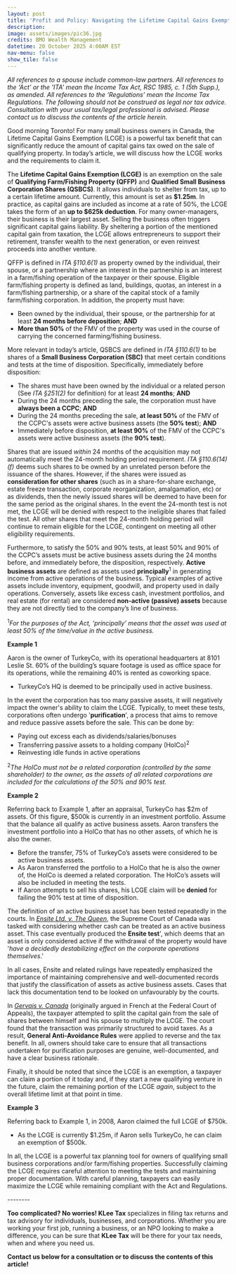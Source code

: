 ```yaml
---
layout: post
title: 'Profit and Policy: Navigating the Lifetime Capital Gains Exemption'
description: 
image: assets/images/pic36.jpg
credits: BMO Wealth Management
datetime: 20 October 2025 4:00AM EST
nav-menu: false
show_tile: false
---
```


<!-- Content -->
<div class="row">
  <div class="12u">
  <p><i>All references to a spouse include common-law partners. All references to the ‘Act’ or the 'ITA' mean the Income Tax Act, RSC 1985, c. 1 (5th Supp.), as amended. All references to the ‘Regulations’ mean the Income Tax Regulations. The following should not be construed as legal nor tax advice. Consultation with your usual tax/legal professional is advised. Please contact us to discuss the contents of the article herein.</i></p>
  <p>Good morning Toronto! For many small business owners in Canada, the Lifetime Capital Gains Exemption (LCGE) is a powerful tax benefit that can significantly reduce the amount of capital gains tax owed on the sale of qualifying property. In today’s article, we will discuss how the LCGE works and the requirements to claim it.</p>
  <p>The <b>Lifetime Capital Gains Exemption (LCGE)</b> is an exemption on the sale of <b>Qualifying Farm/Fishing Property (QFFP)</b> and <b>Qualified Small Business Corporation Shares (QSBCS)</b>. It allows individuals to shelter from tax, up to a certain lifetime amount. Currently, this amount is set as <b>$1.25m</b>. In practice, as capital gains are included as income at a rate of 50%, the LCGE takes the form of an <b>up to $625k deduction</b>. For many owner-managers, their business is their largest asset. Selling the business often triggers significant capital gains liability. By sheltering a portion of the mentioned capital gain from taxation, the LCGE allows entrepreneurs to support their retirement, transfer wealth to the next generation, or even reinvest proceeds into another venture.</p>
  <p>QFFP is defined in <i>ITA §110.6(1)</i> as property owned by the individual, their spouse, or a partnership where an interest in the partnership is an interest in a farm/fishing operation of the taxpayer or their spouse. Eligible farm/fishing property is defined as land, buildings, quotas, an interest in a farm/fishing partnership, or a share of the capital stock of a family farm/fishing corporation. In addition, the property must have:</p>
  <ul>
    <li>Been owned by the individual, their spouse, or the partnership for at least <b>24 months before deposition</b>; <b>AND</b></li>
    <li><b>More than 50%</b> of the FMV of the property was used in the course of carrying the concerned farming/fishing business.</li>
  </ul>
  <p>More relevant in today’s article, QSBCS are defined in <i>ITA §110.6(1)</i> to be shares of a <b>Small Business Corporation (SBC)</b> that meet certain conditions and tests at the time of disposition. Specifically, immediately before disposition:</p>
    <ul>
      <li>The shares must have been owned by the individual or a related person (See <i>ITA §251(2)</i> for definition) for at least <b>24 months</b>; <b>AND</b></li>
      <li>During the 24 months preceding the sale, the corporation must have <b>always been a CCPC</b>; <b>AND</b></li>
      <li>During the 24 months preceding the sale, <b>at least 50%</b> of the FMV of the CCPC's assets were active business assets (the <b>50% test</b>); <b>AND</b></li>
      <li>Immediately before disposition, <b>at least 90%</b> of the FMV of the CCPC's assets were active business assets (the <b>90% test</b>).</li>
    </ul>
    <p>Shares that are issued <i>within</i> 24 months of the acquisition may not automatically meet the 24-month holding period requirement. <i>ITA §110.6(14)(f)</i> deems such shares to be owned by an unrelated person before the issuance of the shares. However, if the shares were issued as <b>consideration for other shares</b> (such as in a share-for-share exchange, estate freeze transaction, corporate reorganization, amalgamation, etc) or as dividends, then the newly issued shares will be deemed to have been for the same period as the original shares. In the event the 24-month test is not met, the LCGE will be denied with respect to the ineligible shares that failed the test. All other shares that meet the 24-month holding period will continue to remain eligible for the LCGE, contingent on meeting all other eligibility requirements.</p>
    <p>Furthermore, to satisfy the 50% and 90% tests, at least 50% and 90% of the CCPC’s assets must be active business assets during the 24 months before, and immediately before, the disposition, respectively. <b>Active business assets</b> are defined as assets used <b>principally</b><sup>1</sup> in generating income from active operations of the business. Typical examples of active assets include inventory, equipment, goodwill, and property used in daily operations. Conversely, assets like excess cash, investment portfolios, and real estate (for rental) are considered <b>non-active (passive) assets</b> because they are not directly tied to the company’s line of business.</p>
    <p><sup>1</sup><i>For the purposes of the Act, ‘principally’ means that the asset was used at least 50% of the time/value in the active business.</i></p>
    <div class="box">
	    <p><b>Example 1</b></p>
      <p>Aaron is the owner of TurkeyCo, with its operational headquarters at 8101 Leslie St. 60% of the building’s square footage is used as office space for its operations, while the remaining 40% is rented as coworking space.</p>
      <ul>
        <li>TurkeyCo’s HQ is deemed to be principally used in active business.</li>
      </ul>
    </div>
    <p>In the event the corporation has too many passive assets, it will negatively impact the owner's ability to claim the LCGE. Typically, to meet these tests, corporations often undergo '<b>purification</b>', a process that aims to remove and reduce passive assets before the sale. This can be done by:</p>
    <ul>
      <li>Paying out excess each as dividends/salaries/bonuses</li>
      <li>Transferring passive assets to a holding company (HolCo)<sup>2</sup></li>
      <li>Reinvesting idle funds in active operations</li>
    </ul>
    <p><sup>2</sup><i>The HolCo must not be a related corporation (controlled by the same shareholder) to the owner, as the assets of all related corporations are included for the calculations of the 50% and 90% test.</i></p>
    <div class="box">
	    <p><b>Example 2</b></p>
      <p>Referring back to Example 1, after an appraisal, TurkeyCo has $2m of assets. Of this figure, $500k is currently in an investment portfolio. Assume that the balance all qualify as active business assets. Aaron transfers the investment portfolio into a HolCo that has no other assets, of which he is also the owner.</p>
      <ul>
        <li>Before the transfer, 75% of TurkeyCo’s assets were considered to be active business assets.</li>
        <li>As Aaron transferred the portfolio to a HolCo that he is also the owner of, the HolCo is deemed a related corporation. The HolCo’s assets will also be included in meeting the tests.</li>
        <li>If Aaron attempts to sell his shares, his LCGE claim will be <b>denied</b> for failing the 90% test at time of disposition.</li>
      </ul>
    </div>
    <p>The definition of an active business asset has been tested repeatedly in the courts. In <a href="https://www.canlii.org/en/ca/scc/doc/1986/1986canlii41/1986canlii41.html"><i>Ensite Ltd. v. The Queen</i></a>, the Supreme Court of Canada was tasked with considering whether cash can be treated as an active business asset. This case eventually produced the <b>Ensite test</b>', which deems that an asset is only considered active if the withdrawal of the property would have '<i>have a decidedly destabilizing effect on the corporate operations themselves</i>.'</p>
    <p>In all cases, Ensite and related rulings have repeatedly emphasized the importance of maintaining comprehensive and well-documented records that justify the classification of assets as active business assets. Cases that lack this documentation tend to be looked on unfavourably by the courts.</p>
    <p>In <a href="https://www.canlii.org/fr/ca/caf/doc/2018/2018caf3/2018caf3.html"><i>Gervais v. Canada</i></a> (originally argued in French at the Federal Court of Appeals), the taxpayer attempted to split the capital gain from the sale of shares between himself and his spouse to multiply the LCGE. The court found that the transaction was primarily structured to avoid taxes. As a result, <b>General Anti-Avoidance Rules</b> were applied to reverse and the tax benefit. In all, owners should take care to ensure that all transactions undertaken for purification purposes are genuine, well-documented, and have a clear business rationale.</p>
    <p>Finally, it should be noted that since the LCGE is an exemption, a taxpayer can claim a portion of it today and, if they start a new qualifying venture in the future, claim the remaining portion of the LCGE <i>again</i>, subject to the overall lifetime limit at that point in time.</p>
    <div class="box">
	    <p><b>Example 3</b></p>
      <p>Referring back to Example 1, in 2008, Aaron claimed the full LCGE of $750k.</p>
      <ul>
        <li>As the LCGE is currently $1.25m, if Aaron sells TurkeyCo, he can claim an exemption of $500k.</li>
      </ul>
    </div>
    <p>In all, the LCGE is a powerful tax planning tool for owners of qualifying small business corporations and/or farm/fishing properties. Successfully claiming the LCGE requires careful attention to meeting the tests and maintaining proper documentation. With careful planning, taxpayers can easily maximize the LCGE while remaining compliant with the Act and Regulations.</p>
  <p>--------</p>
  <p><b>Too complicated? No worries! KLee Tax</b> specializes in filing tax returns and tax advisory for individuals, businesses, and corporations. Whether you are working your first job, running a business, or an NPO looking to make a difference, you can be sure that <b>KLee Tax</b> will be there for your tax needs, when and where you need us.</p>
  <p><b>Contact us below for a consultation or to discuss the contents of this article!</b></p>